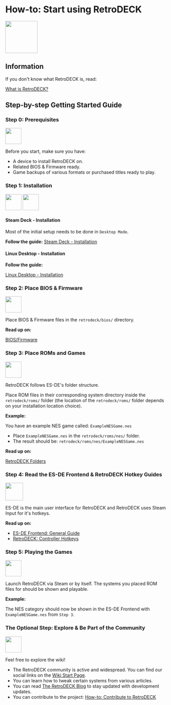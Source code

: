 # How-to: Start using RetroDECK

<img src="../../wiki_icons/retrodeck/icon-rd.svg" width="100">

## Information

If you don't know what RetroDECK is, read:

[What is RetroDECK?](../wiki_about/what-is-retrodeck.md)

## Step-by-step Getting Started Guide

### Step 0: Prerequisites

<img src="../../wiki_icons/pixelitos/emblem-default.png" width="50">

Before you start, make sure you have:

- A device to install RetroDECK on.
- Related BIOS & Firmware ready.
- Game backups of various formats or purchased titles ready to play.

### Step 1: Installation

<img src="../../wiki_icons/pixelitos/steam.png" width="50"> <img src="../../wiki_icons/pixelitos/linux.png" width="50">

#### Steam Deck - Installation

Most of the initial setup needs to be done in `Desktop Mode`.

**Follow the guide:** [Steam Deck - Installation](../wiki_devices/steamdeck/steamdeck-start.md)

#### Linux Desktop - Installation

**Follow the guide:** 

[Linux Desktop - Installation](../wiki_devices/linux_desktop/linux-install.md)

### Step 2: Place BIOS & Firmware

<img src="../../wiki_icons/pixelitos/cpu.png" width="50">

Place BIOS & Firmware files in the `retrodeck/bios/` directory.

**Read up on:** 

[BIOS/Firmware](../wiki_management/bios-firmware/bios-firmware.md)

### Step 3: Place ROMs and Games

<img src="../../wiki_icons/pixelitos/folder-blue-games.png" width="50">

RetroDECK follows ES-DE's folder structure.

Place ROM files in their corresponding system directory inside the `retrodeck/roms/` folder (the location of the `retrodeck/roms/` folder depends on your installation location choice).

**Example:**

You have an example NES game called: `ExampleNESGame.nes`

- Place `ExampleNESGame.nes` in the `retrodeck/roms/nes/` folder.
- The result should be: `retrodeck/roms/nes/ExampleNESGame.nes`

**Read up on:** 

[RetroDECK Folders](../wiki_management/retrodeck-folders/retrodeck-folders.md)

### Step 4: Read the ES-DE Frontend & RetroDECK Hotkey Guides

<img src="../../wiki_images/logos/es-de-logo.png" width="55">

ES-DE is the main user interface for RetroDECK and RetroDECK uses Steam Input for it's hotkeys.

**Read up on:** 

- [ES-DE Frontend: General Guide](../wiki_system_guides/es-de/esde-guide.md)
- [RetroDECK: Controller Hotkeys](../wiki_rd_controls/hotkeys-retrodeck.md)

### Step 5: Playing the Games

<img src="../../wiki_icons/pixelitos/retrodeck.png" width="50">

Launch RetroDECK via Steam or by itself. The systems you placed ROM files for should be shown and playable.

**Example:**

The NES category should now be shown in the ES-DE Frontend with `ExampleNESGame.nes` from `Step 3`.

### The Optional Step: Explore & Be Part of the Community 

<img src="../../wiki_icons/pixelitos/distributor-logo-knoppix.png" width="50">

Feel free to explore the wiki!

- The RetroDECK community is active and widespread. You can find our social links on the [Wiki Start Page](../index.md). 
- You can learn how to tweak certain systems from various articles.
- You can read [The RetroDECK Blog](../blog/index.md) to stay updated with development updates.
- You can contribute to the project: [How-to: Contribute to RetroDECK](../wiki_about/contibute-retrodeck.md)

